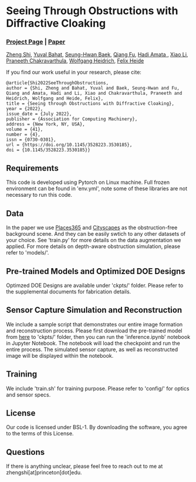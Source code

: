 # Seeing Through Obstructions with Diffractive Cloaking
### [Project Page](https://light.princeton.edu/publication/seeing-through-obstructions/) | [Paper](https://dl.acm.org/doi/abs/10.1145/3528223.3530185)

[Zheng Shi](https://zheng-shi.github.io/), [Yuval Bahat](https://sites.google.com/view/yuval-bahat/home), [Seung-Hwan Baek](https://www.shbaek.com/), [Qiang Fu](https://cemse.kaust.edu.sa/vcc/people/person/qiang-fu), [Hadi Amata ](https://cemse.kaust.edu.sa/people/person/hadi-amata), [Xiao Li](), [Praneeth Chakravarthula](https://www.cs.unc.edu/~cpk/), [Wolfgang Heidrich](https://vccimaging.org/People/heidriw/), [Felix Heide](https://www.cs.princeton.edu/~fheide/)

If you find our work useful in your research, please cite:
```
@article{Shi2022SeeThroughObstructions,
author = {Shi, Zheng and Bahat, Yuval and Baek, Seung-Hwan and Fu, Qiang and Amata, Hadi and Li, Xiao and Chakravarthula, Praneeth and Heidrich, Wolfgang and Heide, Felix},
title = {Seeing through Obstructions with Diffractive Cloaking},
year = {2022},
issue_date = {July 2022},
publisher = {Association for Computing Machinery},
address = {New York, NY, USA},
volume = {41},
number = {4},
issn = {0730-0301},
url = {https://doi.org/10.1145/3528223.3530185},
doi = {10.1145/3528223.3530185}}
```

## Requirements
This code is developed using Pytorch on Linux machine. Full frozen environment can be found in 'env.yml', note some of these libraries are not necessary to run this code. 

## Data
In the paper we use [Places365](http://places2.csail.mit.edu/index.html) and [Cityscapes](https://www.cityscapes-dataset.com/) as the obstruction-free background scene. And they can be easily swtich to any other datasets of your choice. See 'train.py' for more details on the data augmentation we applied. For more details on depth-aware obstruction simulation, please refer to 'models/'. 

## Pre-trained Models and Optimized DOE Designs
Optimzed DOE Designs are available under 'ckpts/' folder. Please refer to the supplemental documents for fabrication details.

## Sensor Capture Simulation and Reconstruction
We include a sample script that demonstrates our entire image formation and reconstruction process. Please first download the pre-trained model from [here]() to 'ckpts/' folder, then you can run the 'inference.ipynb' notebook in Jupyter Notebook. The notebook will load the checkpoint and run the entire process. The simulated sensor capture, as well as reconstructed image will be displayed within the notebook.

## Training
We include 'train.sh' for training purpose. Please refer to 'config/' for optics and sensor specs. 

## License
Our code is licensed under BSL-1. By downloading the software, you agree to the terms of this License. 

## Questions
If there is anything unclear, please feel free to reach out to me at zhengshi[at]princeton[dot]edu.
